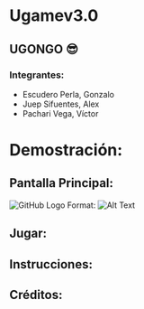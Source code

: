 # Ugamev3.0
## UGONGO :sunglasses:
### Integrantes:
* Escudero Perla, Gonzalo
* Juep Sifuentes, Alex
* Pachari Vega, Víctor

# Demostración:
## Pantalla Principal:
![GitHub Logo](/images/logo.png)
Format: ![Alt Text](url)
## Jugar:

## Instrucciones:

## Créditos:

